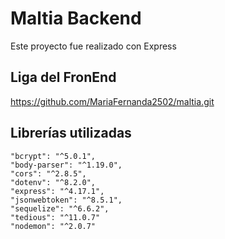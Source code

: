 # Maltia Backend
Este proyecto fue realizado con Express

## Liga del FronEnd
https://github.com/MariaFernanda2502/maltia.git 

## Librerías utilizadas
    "bcrypt": "^5.0.1",
    "body-parser": "^1.19.0",
    "cors": "^2.8.5",
    "dotenv": "^8.2.0",
    "express": "^4.17.1",
    "jsonwebtoken": "^8.5.1",
    "sequelize": "^6.6.2",
    "tedious": "^11.0.7"
    "nodemon": "^2.0.7"
